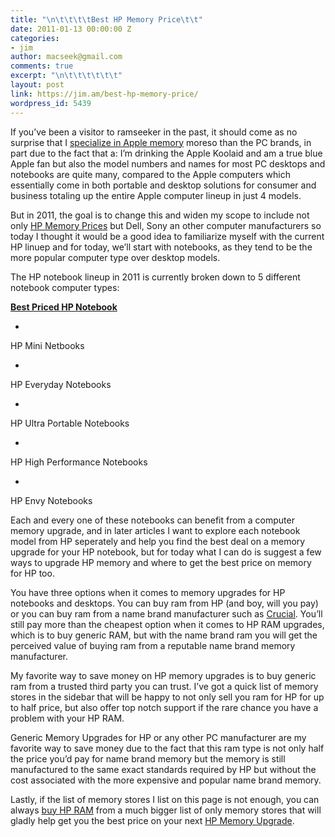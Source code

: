 ```yaml
---
title: "\n\t\t\t\tBest HP Memory Price\t\t"
date: 2011-01-13 00:00:00 Z
categories:
- jim
author: macseek@gmail.com
comments: true
excerpt: "\n\t\t\t\t\t\t"
layout: post
link: https://jim.am/best-hp-memory-price/
wordpress_id: 5439
---
```


If you’ve been a visitor to ramseeker in the past, it should come as no surprise that I [specialize in Apple memory](http://www.jim.am) moreso than the PC brands, in part due to the fact that a: I’m drinking the Apple Koolaid and am a true blue Apple fan but also the model numbers and names for most PC desktops and notebooks are quite many, compared to the Apple computers which essentially come in both portable and desktop solutions for consumer and business totaling up the entire Apple computer lineup in just 4 models.




But in 2011, the goal is to change this and widen my scope to include not only [HP Memory Prices](http://www.jim.am/pc) but Dell, Sony an other computer manufacturers so today I thought it would be a good idea to familiarize myself with the current HP linuep and for today, we’ll start with notebooks, as they tend to be the more popular computer type over desktop models.




The HP notebook lineup in 2011 is currently broken down to 5 different notebook computer types:




**[Best Priced HP Notebook](http://www.amazon.com/gp/product/B004FYYGD4/ref=as_li_ss_tl?ie=UTF8&tag=ramseeker-20&linkCode=as2&camp=1789&creative=390957&creativeASIN=B004FYYGD4)**






  * 


HP Mini Netbooks





  * 


HP Everyday Notebooks





  * 


HP Ultra Portable Notebooks





  * 


HP High Performance Notebooks





  * 


HP Envy Notebooks







Each and every one of these notebooks can benefit from a computer memory upgrade, and in later articles I want to explore each notebook model from HP seperately and help you find the best deal on a memory upgrade for your HP notebook, but for today what I can do is suggest a few ways to upgrade HP memory and where to get the best price on memory for HP too.




You have three options when it comes to memory upgrades for HP notebooks and desktops. You can buy ram from HP (and boy, will you pay) or you can buy ram from a name brand manufacturer such as [Crucial](http://amzn.to/2oA2gjC). You’ll still pay more than the cheapest option when it comes to HP RAM upgrades, which is to buy generic RAM, but with the name brand ram you will get the perceived value of buying ram from a reputable name brand memory manufacturer.




My favorite way to save money on HP memory upgrades is to buy generic ram from a trusted third party you can trust. I’ve got a quick list of memory stores in the sidebar that will be happy to not only sell you ram for HP for up to half price, but also offer top notch support if the rare chance you have a problem with your HP RAM.




Generic Memory Upgrades for HP or any other PC manufacturer are my favorite way to save money due to the fact that this ram type is not only half the price you’d pay for name brand memory but the memory is still manufactured to the same exact standards required by HP but without the cost associated with the more expensive and popular name brand memory.




Lastly, if the list of memory stores I list on this page is not enough, you can always [buy HP RAM](http://www.jim.am/where-to-buy-computer-memory-upgrades/) from a much bigger list of only memory stores that will gladly help get you the best price on your next [HP Memory Upgrade](http://amzn.to/2oA2gjC).


		
